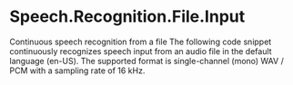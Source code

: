 # Speech.Recognition.File.Input
Continuous speech recognition from a file The following code snippet continuously recognizes speech input from an audio file in the default language (en-US). The supported format is single-channel (mono) WAV / PCM with a sampling rate of 16 kHz.

